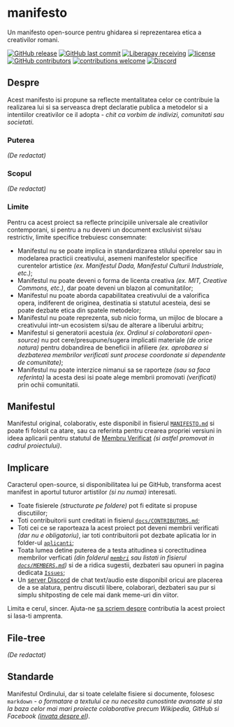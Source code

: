 # manifesto
Un manifesto open-source pentru ghidarea si reprezentarea etica a creativilor romani.

[![GitHub release](https://img.shields.io/github/release/ordinul/manifesto.svg?style=flat-square)](https://github.com/ordinul/manifesto/releases) [![GitHub last commit](https://img.shields.io/github/last-commit/ordinul/manifesto.svg?style=flat-square)](https://github.com/ordinul/manifesto/commits/master) [![Liberapay receiving](https://img.shields.io/liberapay/receives/ordinul.svg?style=flat-square)](https://liberapay.com/ordinul/donate) [![license](https://img.shields.io/github/license/ordinul/manifesto.svg?style=flat-square)](https://github.com/ordinul/manifesto/blob/master/LICENSE) [![GitHub contributors](https://img.shields.io/github/contributors/ordinul/manifesto.svg?style=flat-square)](https://github.com/ordinul/manifesto/graphs/contributors) [![contributions welcome](https://img.shields.io/badge/contributions-welcome-brightgreen.svg?style=flat-square)](https://github.com/ordinul/manifesto/issues) [![Discord](https://img.shields.io/discord/452448202780835843.svg?style=flat-square)](https://discord.gg/PvGUY7S)

## Despre

Acest manifesto isi propune sa reflecte mentalitatea celor ce contribuie la realizarea lui si sa serveasca drept declaratie publica a metodelor si a intentiilor creativilor ce il adopta - *chit ca vorbim de indivizi, comunitati sau societati*.

### Puterea

*(De redactat)*

### Scopul

*(De redactat)*

### Limite

Pentru ca acest proiect sa reflecte principiile universale ale creativilor contemporani, si pentru a nu deveni un document exclusivist si/sau restrictiv, limite specifice trebuiesc consemnate:

- Manifestul nu se poate implica in standardizarea stilului operelor sau in modelarea practicii creativului, asemeni manifestelor specifice curentelor artistice *(ex. Manifestul Dada, Manifestul Culturii Industriale, etc.)*;
- Manifestul nu poate deveni o forma de licenta creativa *(ex. MIT, Creative Commons, etc.)*, dar poate deveni un blazon al comunitatilor;
- Manifestul nu poate aborda capabilitatea creativului de a valorifica opera, indiferent de originea, destinatia si statutul acesteia, desi se poate dezbate etica din spatele metodelor;
- Manifestul nu poate reprezenta, sub nicio forma, un mijloc de blocare a creativului intr-un ecosistem si/sau de alterare a liberului arbitru;
- Manifestul si generatorii acestuia *(ex. Ordinul si colaboratorii open-source)* nu pot cere/presupune/sugera implicatii materiale *(de orice natura)* pentru dobandirea de beneficii in afiliere *(ex. aprobarea si dezbaterea membrilor verificati sunt procese coordonate si dependente de comunitate)*;
- Manifestul nu poate interzice nimanui sa se raporteze *(sau sa faca referinta)* la acesta desi isi poate alege membrii promovati *(verificati)* prin ochii comunitatii.

## Manifestul

Manifestul original, colaborativ, este disponibil in fisierul [`MANIFESTO.md`](https://github.com/ordinul/manifesto/blob/master/MANIFESTO.md) si poate fi folosit ca atare, sau ca referinta pentru crearea propriei versiuni in ideea aplicarii pentru statutul de [Membru Verificat](https://github.com/ordinul/manifesto/blob/master/docs/MEMBERS.md) *(si astfel promovat in cadrul proiectului)*.

## Implicare

Caracterul open-source, si disponibilitatea lui pe GitHub, transforma acest manifest in aportul tuturor artistilor *(si nu numai)* interesati.

- Toate fisierele *(structurate pe foldere)* pot fi editate si propuse discutiilor;
- Toti contribuitorii sunt creditati in fisierul [`docs/CONTRIBUTORS.md`](https://github.com/ordinul/manifesto/blob/master/docs/CONTRIBUTORS.md);
- Toti cei ce se raporteaza la acest proiect pot deveni membrii verificati *(dar nu e obligatoriu)*, iar toti contribuitorii pot dezbate aplicatia lor in folder-ul [`aplicanti`](https://github.com/ordinul/manifesto/tree/master/aplicanti);
- Toata lumea detine puterea de a testa atitudinea si corectitudinea membrilor verficati *(din folderul [`membri`](https://github.com/ordinul/manifesto/tree/master/membri) sau listati in fisierul [`docs/MEMBERS.md`](https://github.com/ordinul/manifesto/blob/master/docs/MEMBERS.md))* si de a ridica sugestii, dezbateri sau opuneri in pagina dedicata [`Issues`](https://github.com/ordinul/manifesto/issues);
- Un [server Discord](https://discord.gg/PvGUY7S) de chat text/audio este disponibil oricui are placerea de a se alatura, pentru discutii libere, colaborari, dezbateri sau pur si simplu shitposting de cele mai dank meme-uri din viitor.

Limita e cerul, sincer. Ajuta-ne [sa scriem despre](https://github.com/ordinul/manifesto/blob/master/docs/CONTRIBUTING.md) contributia la acest proiect si lasa-ti amprenta.

## File-tree

*(De redactat)*

## Standarde

Manifestul Ordinului, dar si toate celelalte fisiere si documente, folosesc `markdown` - *o formatare a textului ce nu necesita cunostinte avansate si sta la baza celor mai mari proiecte colaborative precum Wikipedia, GitHub si Facebook ([invata despre el](https://guides.github.com/features/mastering-markdown/))*.
